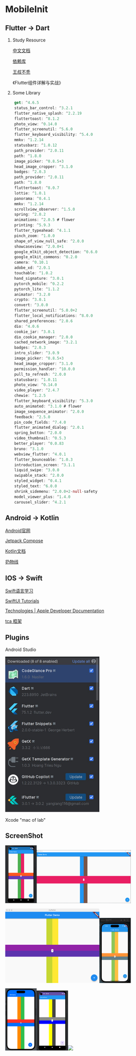 # MobileInit

## Flutter  -> Dart

1. Study Resource

   [中文文档](https://flutter.cn/docs)

   [依赖库](https://pub-web.flutter-io.cn/)

   [王叔不秃](https://space.bilibili.com/589533168?spm_id_from=333.337.0.0)

   《Flutter组件详解与实战》

2. Some Library

```dart
    get: ^4.6.5
    status_bar_control: ^3.2.1
    flutter_native_splash: ^2.2.19
    fluttertoast: ^8.1.2
    photo_view: ^0.14.0
    flutter_screenutil: ^5.6.0
    flutter_keyboard_visibility: ^5.4.0
    mmkv: ^1.2.14
    statusbarz: ^1.0.12
    path_provider: ^2.0.11
    path: ^1.8.0
    image_picker: ^0.8.5+3
    head_image_cropper: ^3.1.0
    badges: ^2.0.3
    path_provider: ^2.0.11
    path: ^1.8.0
    fluttertoast: ^8.0.7
    lottie: ^1.0.1
    panorama: ^0.4.1
    mmkv: ^1.2.14
    scrollview_observer: ^1.5.0
    spring: ^2.0.2
    animations: ^2.0.5 # flower
    printing: ^5.9.3
    flutter_typeahead: ^4.1.1
    pinch_zoom: ^1.0.0
    shape_of_view_null_safe: ^2.0.0
    showcaseview: ^2.0.0+1
    google_mlkit_object_detection: ^0.6.0
    google_mlkit_commons: ^0.2.0
    camera: ^0.10.1
    adobe_xd: ^2.0.1
    touchable: ^1.0.2
    hand_signature: ^3.0.1
    pytorch_mobile: ^0.2.2
    pytorch_lite: ^1.1.2
    animator: ^3.2.0
    crypto: ^3.0.1
    convert: ^3.0.0
    flutter_screenutil: ^5.0.0+2
    flutter_local_notifications: ^8.0.0
    shared_preferences: ^2.0.6
    dio: ^4.0.6
    cookie_jar: ^3.0.1
    dio_cookie_manager: ^2.0.0
    cached_network_image: ^3.2.1
    badges: ^2.0.3
    intro_slider: ^3.0.9
    image_picker: ^0.8.5+3
    head_image_cropper: ^3.1.0
    permission_handler: ^10.0.0
    pull_to_refresh: ^2.0.0
    statusbarz: ^1.0.11
    photo_view: ^0.14.0
    video_player: ^2.4.7
    chewie: ^1.2.5
    flutter_keyboard_visibility: ^5.3.0
    auto_animated: ^3.1.0 # flower
    image_sequence_animator: ^2.0.0
    feedback: ^2.5.0
    pin_code_fields: ^7.4.0
    flutter_animated_dialog: ^2.0.1
    spring_button: ^2.0.0
    video_thumbnail: ^0.5.3
    better_player: ^0.0.83
    bruno: ^3.1.0
    webview_flutter: ^4.0.1
    flutter_bounceable: ^1.0.3
    introduction_screen: ^3.1.1
    liquid_swipe: ^3.0.0
    swipable_stack: ^2.0.0
    styled_widget: ^0.4.1
    styled_text: ^6.0.0
    shrink_sidemenu: ^2.0.0+2-null-safety
    model_viewer_plus: ^1.4.0
    carousel_slider: ^4.2.1
```



## Android  -> Kotlin

[Android官网](https://developer.android.google.cn/guide?hl=zh-cn)

[Jetpack Compose](https://developer.android.google.cn/jetpack?hl=zh-cn)

[Kotlin文档](https://book.kotlincn.net/text/home.html)

[扔物线](https://space.bilibili.com/27559447?spm_id_from=333.337.0.0)

## IOS  -> Swift

[Swift语言学习](http://www.swift51.com/swift5.1/)

[SwiftUI Tutorials](https://developer.apple.com/tutorials/swiftui)

[Technologies | Apple Developer Documentation](https://developer.apple.com/documentation/technologies)

[tca 框架](https://github.com/pointfreeco/swift-composable-architecture)

## Plugins

Android Studio

<img src="img/plugins.jpg" width=300/>

Xcode    "mac of lab"

## ScreenShot

<img src="img/flutter_android.png" heigth="200" width="100"/><img src="img/flutter_win.png" heigth="200" width="300"/>

<img src="img/flutter_mac.png" heigth="200" width="300"/><img src="img/flutter_ios.png" heigth="200" width="100"/>

<img src="img/ios.png" heigth="200" width="100"/><img src="img/android.png" heigth="200" width="100"/><img src="img/vision.png" heigth="200" width="400"/>